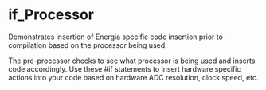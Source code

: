 # if_Processor
Demonstrates insertion of Energia specific code insertion prior to compilation based on the processor being used.

The pre-processor checks to see what processor is being used and inserts code accordingly.  Use these #if statements to insert hardware specific actions into your code based on hardware ADC resolution, clock speed, etc.
